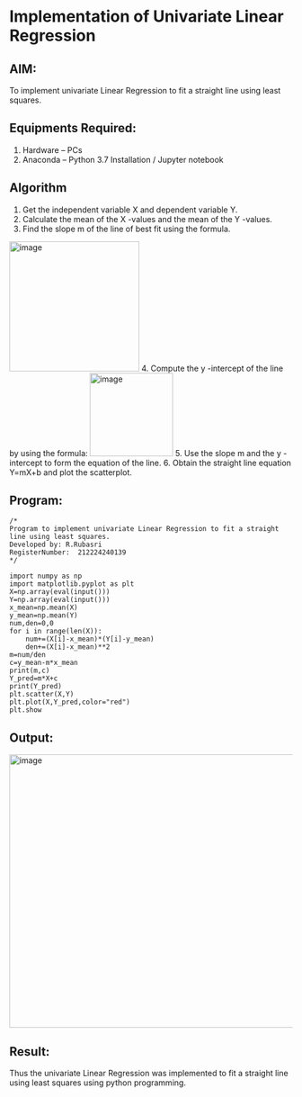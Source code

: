 # Implementation of Univariate Linear Regression
## AIM:
To implement univariate Linear Regression to fit a straight line using least squares.

## Equipments Required:
1. Hardware – PCs
2. Anaconda – Python 3.7 Installation / Jupyter notebook

## Algorithm
1. Get the independent variable X and dependent variable Y.
2. Calculate the mean of the X -values and the mean of the Y -values.
3. Find the slope m of the line of best fit using the formula. 
<img width="231" alt="image" src="https://user-images.githubusercontent.com/93026020/192078527-b3b5ee3e-992f-46c4-865b-3b7ce4ac54ad.png">
4. Compute the y -intercept of the line by using the formula:
<img width="148" alt="image" src="https://user-images.githubusercontent.com/93026020/192078545-79d70b90-7e9d-4b85-9f8b-9d7548a4c5a4.png">
5. Use the slope m and the y -intercept to form the equation of the line.
6. Obtain the straight line equation Y=mX+b and plot the scatterplot.

## Program:
```
/*
Program to implement univariate Linear Regression to fit a straight line using least squares.
Developed by: R.Rubasri
RegisterNumber:  212224240139
*/
```
```
import numpy as np
import matplotlib.pyplot as plt
X=np.array(eval(input()))
Y=np.array(eval(input()))
x_mean=np.mean(X)
y_mean=np.mean(Y)
num,den=0,0
for i in range(len(X)):
    num+=(X[i]-x_mean)*(Y[i]-y_mean)
    den+=(X[i]-x_mean)**2
m=num/den
c=y_mean-m*x_mean
print(m,c)
Y_pred=m*X+c
print(Y_pred)
plt.scatter(X,Y)
plt.plot(X,Y_pred,color="red")
plt.show
```

## Output:
<img width="558" height="486" alt="image" src="https://github.com/user-attachments/assets/cad15514-51de-4b03-94fe-313047215ba9" />



## Result:
Thus the univariate Linear Regression was implemented to fit a straight line using least squares using python programming.
